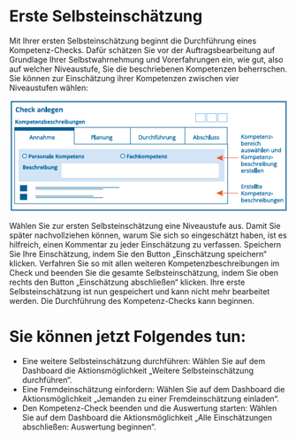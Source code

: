 # Erste Selbsteinschätzung
Mit Ihrer ersten Selbsteinschätzung beginnt die Durchführung eines Kompetenz-Checks. Dafür schätzen Sie vor der Auftragsbearbeitung auf Grundlage Ihrer Selbstwahrnehmung und Vorerfahrungen ein, wie gut, also auf welcher Niveaustufe, Sie die beschriebenen Kompetenzen beherrschen.
Sie können zur Einschätzung ihrer Kompetenzen zwischen vier Niveaustufen wählen:

![](media/check-erstellen-kompetenzen.png)

Wählen Sie zur ersten Selbsteinschätzung eine Niveaustufe aus. Damit Sie später nachvollziehen können, warum Sie sich so eingeschätzt haben, ist es hilfreich, einen Kommentar zu jeder Einschätzung zu verfassen. Speichern Sie Ihre Einschätzung, indem Sie den Button „Einschätzung speichern“ klicken.
Verfahren Sie so mit allen weiteren Kompetenzbeschreibungen im Check und beenden Sie die gesamte Selbsteinschätzung, indem Sie oben rechts den Button „Einschätzung abschließen“ klicken. Ihre erste Selbsteinschätzung ist nun gespeichert und kann nicht mehr bearbeitet werden. Die Durchführung des Kompetenz-Checks kann beginnen.

# Sie können jetzt Folgendes tun:
* Eine weitere Selbsteinschätzung durchführen: Wählen Sie auf dem Dashboard die Aktionsmöglichkeit „Weitere Selbsteinschätzung durchführen“.
* Eine Fremdeinschätzung einfordern: Wählen Sie auf dem Dashboard die Aktionsmöglichkeit „Jemanden zu einer Fremdeinschätzung einladen“.
* Den Kompetenz-Check beenden und die Auswertung starten: Wählen Sie auf dem Dashboard die Aktionsmöglichkeit „Alle Einschätzungen abschließen: Auswertung beginnen“.

